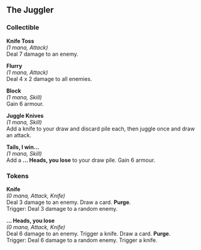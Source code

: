 ## The Juggler

### Collectible
**Knife Toss**  
*(1 mana, Attack)*  
Deal 7 damage to an enemy.

**Flurry**  
*(1 mana, Attack)*  
Deal 4 x 2 damage to all enemies.

**Block**  
*(1 mana, Skill)*  
Gain 6 armour.

**Juggle Knives**  
*(1 mana, Skill)*  
Add a knife to your draw and discard pile each, then juggle once and draw an attack.

**Tails, I win...**  
*(1 mana, Skill)*  
Add a **... Heads, you lose** to your draw pile. Gain 6 armour. 

### Tokens
**Knife**  
*(0 mana, Attack, Knife)*  
Deal 3 damage to an enemy. Draw a card. **Purge**.  
Trigger: Deal 3 damage to a random enemy.

**... Heads, you lose**  
*(0 mana, Attack, Knife)*  
Deal 6 damage to an enemy. Trigger a knife. Draw a card. **Purge**.  
Trigger: Deal 6 damage to a random enemy. Trigger a knife.